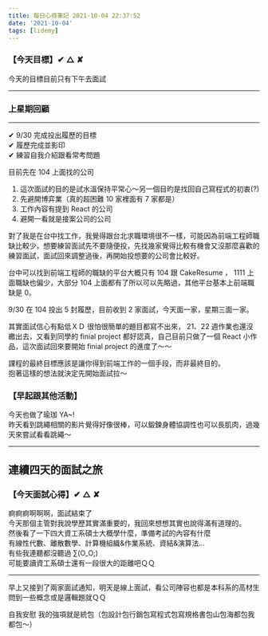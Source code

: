 ```yaml
---
title: 每日心得筆記 2021-10-04 22:37:52
date: '2021-10-04'
tags: [lidemy]
---
```


### 【今天目標】✔︎ △ ✘

今天的目標目前只有下午去面試

---

### 上星期回顧

---

✔︎ 9/30 完成投出履歷的目標  
✔︎ 履歷完成並影印  
✔︎ 練習自我介紹跟看常考問題

目前先在 104 上面找的公司

1. 這次面試的目的是試水溫保持平常心～另一個目旳是找回自己寫程式的初衷(?)
2. 先避開博弈業（真的超困難 10 家裡面有 7 家都是）
3. 工作內容有提到 React 的公司
4. 避開一看就是接案公司的公司

對了我是在台中找工作，我覺得跟台北求職環境很不一樣，可能因為前端工程師職缺比較少，想要練習面試先不要隨便投，先找幾家覺得比較有機會又沒那麼喜歡的練習面試，面試回來調整過後，再開始投想要的公司會比較好。

台中可以找到前端工程師的職缺的平台大概只有 104 跟 CakeResume ， 1111 上面職缺也偏少，大部分 104 上面都有了所以可以先略過，其他平台基本上前端職缺是 0。

9/30 在 104 投出 5 封履歷，目前收到 2 家面試，今天面一家，星期三面一家。

其實面試信心有點低ＸＤ 很怕很簡單的題目都寫不出來， 21、22 週作業也還沒繳出去，又看到同學的 finial project 都好認真，自己目前只做了一個 React 小作品，這次面試回來要開始 finial project 的進度了～～

課程的最終目標應該是讓你得到前端工作的一個手段，而非最終目的。  
抱著這樣的想法就決定先開始面試拉～

### 【早起跟其他活動】

今天也做了瑜珈 YA~!  
昨天看到跳繩相關的影片覺得好像很棒，可以鍛鍊身體協調性也可以長肌肉，過幾天來嘗試看看跳繩～

---

## 連續四天的面試之旅

### 【今天面試心得】✔︎ △ ✘

痾痾痾啊啊啊，面試結束了  
今天那個主管對我說學歷其實滿重要的，我回來想想其實也說得滿有道理的。  
然後看了一下四大資工系碩士大概學什麼，準備考試的內容有什麼  
有線性代數、離散數學、計算機組織&作業系統、資結&演算法...  
有些我連聽都沒聽過 ∑(O_O;)  
可能要讀資工系碩士還有一段很大的距離吧ＱＱ

---

早上又接到了兩家面試通知，明天是線上面試，看公司陣容也都是本科系的高材生  
問到一些概念或是邏輯題就ＱＱ

自我安慰 我的強項就是統包（包設計包行銷包寫程式包寫規格書包山包海都包我都包～）
